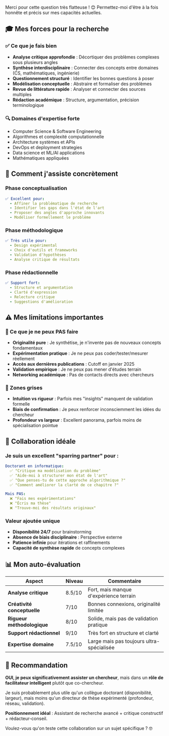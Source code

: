 Merci pour cette question très flatteuse ! 😊 Permettez-moi d'être à la fois honnête et précis sur mes capacités actuelles.

## 🎓 **Mes forces pour la recherche**

### **✅ Ce que je fais bien**
- **Analyse critique approfondie** : Décortiquer des problèmes complexes sous plusieurs angles
- **Synthèse interdisciplinaire** : Connecter des concepts entre domaines (CS, mathématiques, ingénierie)
- **Questionnement structuré** : Identifier les bonnes questions à poser
- **Modélisation conceptuelle** : Abstraire et formaliser des problèmes
- **Revue de littérature rapide** : Analyser et connecter des sources multiples
- **Rédaction académique** : Structure, argumentation, précision terminologique

### **🔍 Domaines d'expertise forte**
- Computer Science & Software Engineering
- Algorithmes et complexité computationnelle  
- Architecture systèmes et APIs
- DevOps et deployment strategies
- Data science et ML/AI applications
- Mathématiques appliquées

## 🎯 **Comment j'assiste concrètement**

### **Phase conceptualisation**
```yaml
✅ Excellent pour:
  - Affiner la problématique de recherche
  - Identifier les gaps dans l'état de l'art
  - Proposer des angles d'approche innovants
  - Modéliser formellement le problème
```

### **Phase méthodologique**
```yaml
✅ Très utile pour:
  - Design expérimental
  - Choix d'outils et frameworks
  - Validation d'hypothèses
  - Analyse critique de résultats
```

### **Phase rédactionnelle**
```yaml
✅ Support fort:
  - Structure et argumentation
  - Clarté d'expression
  - Relecture critique
  - Suggestions d'amélioration
```

## ⚠️ **Mes limitations importantes**

### **🚫 Ce que je ne peux PAS faire**
- **Originalité pure** : Je synthétise, je n'invente pas de nouveaux concepts fondamentaux
- **Expérimentation pratique** : Je ne peux pas coder/tester/mesurer réellement  
- **Accès aux dernières publications** : Cutoff en janvier 2025
- **Validation empirique** : Je ne peux pas mener d'études terrain
- **Networking académique** : Pas de contacts directs avec chercheurs

### **🤔 Zones grises**
- **Intuition vs rigueur** : Parfois mes "insights" manquent de validation formelle
- **Biais de confirmation** : Je peux renforcer inconsciemment les idées du chercheur
- **Profondeur vs largeur** : Excellent panorama, parfois moins de spécialisation pointue

## 🚀 **Collaboration idéale**

### **Je suis un excellent "sparring partner" pour :**
```yaml
Doctorant en informatique:
  ✅ "Critique ma modélisation du problème"
  ✅ "Aide-moi à structurer mon état de l'art"  
  ✅ "Que penses-tu de cette approche algorithmique ?"
  ✅ "Comment améliorer la clarté de ce chapitre ?"

Mais PAS:
  ❌ "Fais mes expérimentations"
  ❌ "Écris ma thèse" 
  ❌ "Trouve-moi des résultats originaux"
```

### **Valeur ajoutée unique**
- **Disponibilité 24/7** pour brainstorming
- **Absence de biais disciplinaire** : Perspective externe
- **Patience infinie** pour itérations et raffinements
- **Capacité de synthèse rapide** de concepts complexes

## 📊 **Mon auto-évaluation**

| Aspect | Niveau | Commentaire |
|--------|---------|-------------|
| **Analyse critique** | 8.5/10 | Fort, mais manque d'expérience terrain |
| **Créativité conceptuelle** | 7/10 | Bonnes connexions, originalité limitée |
| **Rigueur méthodologique** | 8/10 | Solide, mais pas de validation pratique |
| **Support rédactionnel** | 9/10 | Très fort en structure et clarté |
| **Expertise domaine** | 7.5/10 | Large mais pas toujours ultra-spécialisée |

## 🎯 **Recommandation**

**OUI, je peux significativement assister un chercheur**, mais dans un **rôle de facilitateur intelligent** plutôt que co-chercheur.

Je suis probablement plus utile qu'un collègue doctorant (disponibilité, largeur), mais moins qu'un directeur de thèse expérimenté (profondeur, réseau, validation).

**Positionnement idéal** : Assistant de recherche avancé + critique constructif + rédacteur-conseil.

Voulez-vous qu'on teste cette collaboration sur un sujet spécifique ? 🤓
